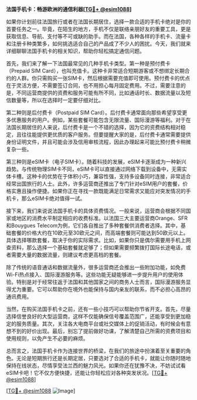 **法国手机卡：畅游欧洲的通信利器[[TG💪+ @esim1088](https://t.me/s/esim1088)]**

如果你计划前往法国旅行或者在法国长期居住，选择一款合适的手机卡绝对是你的首要任务之一。毕竟，在陌生的地方，手机不仅是联络亲朋好友的重要工具，更是获取信息、导航、支付等不可或缺的助手。而在法国，各种各样的手机卡、流量卡和注册卡种类繁多，如何挑选适合自己的产品成了不少人的困扰。今天，我们就来详细聊聊法国手机卡的相关知识，帮助你轻松搞定通信问题。

首先，我们来了解一下法国最常见的几种手机卡类型。第一种是预付费卡（Prepaid SIM Card），也叫充值卡。这种卡非常适合短期游客或不想绑定长期合约的人群。你只需购买一张SIM卡，然后根据需要充值即可使用。预付费卡的优点在于灵活方便，不需要签订合同，也不用担心每月固定费用。不过，需要注意的是，不同运营商提供的资费和服务可能有所不同，比如通话时长、数据流量以及短信数量等，所以在选择时一定要仔细对比。

第二种则是后付费卡（Postpaid SIM Card）。后付费卡通常面向那些希望享受更多优惠服务的用户。例如，某些套餐可能包含无限流量、国际漫游等福利。对于在法国长期居住的人来说，后付费卡是一个不错的选择，因为它的资费结构相对稳定，且往往能提供更优质的客户服务。但要提醒大家的是，后付费卡通常需要提供身份证明文件，并且可能会涉及信用审核流程，因此办理起来可能比预付费卡稍微复杂一些。

第三种则是eSIM卡（电子SIM卡）。随着科技的发展，eSIM卡逐渐成为一种新兴趋势。与传统物理SIM卡不同，eSIM卡可以直接通过网络下载到设备中，无需实体卡槽。这种卡的优势在于体积小巧，兼容性强，支持多设备同时连接，非常适合经常出国旅行的人士。此外，许多运营商还推出了专门针对eSIM用户的套餐，价格实惠且操作便捷。如果你正在寻找一款既能满足日常需求又能应对突发情况的手机卡，那么eSIM卡绝对值得一试。

接下来，我们来说说法国手机卡的具体资费情况。一般来说，运营商会根据不同国家或地区的消费水平制定相应的收费标准。以法国三大主要运营商Orange、SFR和Bouygues Telecom为例，它们各自推出了多种套餐供消费者选择。其中，基础套餐的价格大约在10欧元至30欧元之间，而高端套餐则可能达到50欧元以上。具体选择哪款套餐，取决于你的实际需求。比如，如果你只是偶尔需要用手机上网查资料，那么选择一个基础套餐就足够了；但如果需要频繁拨打国际长途电话，或者需要大量的数据流量，则建议考虑更高档的套餐。

除了传统的语音通话和数据流量外，很多运营商还会推出一些附加功能，如免费Wi-Fi热点接入、国际漫游服务等。这些功能无疑能够进一步提升用户的使用体验。特别是对于经常往返于法国和其他国家之间的商务人士而言，国际漫游服务显得尤为重要。它可以帮助你在境外也能保持与国内亲友的联系，而不必担心高昂的通讯费用。

当然，在购买法国手机卡之前，还有一些小技巧可以帮助你节省开支。首先，尽量选择信誉良好的大型运营商，这样不仅能确保信号覆盖范围广，还能享受到更加稳定的服务质量。其次，关注各大电商平台或社交媒体上的促销活动，有时候会有意想不到的好价出现。最后，别忘了提前做好功课，了解清楚自己所需的资费项目和使用规则，以免产生不必要的麻烦。

总而言之，法国手机卡作为连接世界的桥梁，在我们的旅途中扮演着至关重要的角色。无论是短期旅行还是长期定居，只要选对了合适的手机卡，就能让你随时随地保持在线状态，尽情享受法兰西的魅力风光。如果你还在犹豫不决，不妨试试看eSIM卡吧！它不仅方便快捷，还能让你轻松应对各种突发状况。[[TG💪+ @esim1088](https://t.me/s/esim1088)]

[[TG💪+ @esim1088](https://t.me/s/esim1088) ![Image](https://i.postimg.cc/4NQfJmqS/Snipaste-2025-05-13-00-14-12.png)]